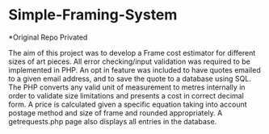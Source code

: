 # Simple-Framing-System
*Original Repo Privated

The aim of this project was to develop a Frame cost estimator for different sizes of art pieces. All error checking/input validation was required to be implemented in PHP. An opt in feature was included to have quotes emailed to a given email address, and to save the quote to a database using SQL. The PHP converts any valid unit of measurement to metres internally in order to validate size limitations and presents a cost in correct decimal form. A price is calculated given a specific equation taking into account postage method and size of frame and rounded appropriately. A getrequests.php page also displays all entries in the database.
